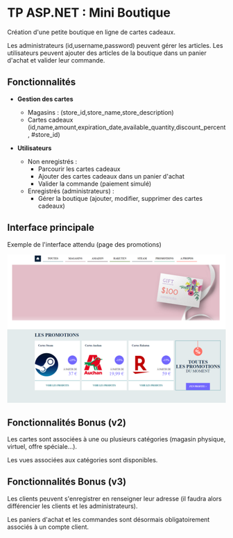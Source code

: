 # TP ASP.NET : Mini Boutique

Création d'une petite boutique en ligne de cartes cadeaux.

Les administrateurs (id,username,password) peuvent gérer les articles.
Les utilisateurs peuvent ajouter des articles de la boutique dans un panier d'achat et valider leur commande.



## Fonctionnalités

- **Gestion des cartes** 
  - Magasins : (store_id,store_name,store_description)
  - Cartes cadeaux (id,name,amount,expiration_date,available_quantity,discount_percent, #store_id)

- **Utilisateurs**
  - Non enregistrés : 
    - Parcourir les cartes cadeaux
    - Ajouter des cartes cadeaux dans un panier d'achat
    - Valider la commande (paiement simulé)
  - Enregistrés (administrateurs) : 
    - Gérer la boutique (ajouter, modifier, supprimer des cartes cadeaux)

## Interface principale

Exemple de l'interface attendu (page des promotions)

![screen](screen.png)





## Fonctionnalités Bonus (v2)

Les cartes sont associées à une ou plusieurs catégories (magasin physique, virtuel, offre spéciale...).

Les vues associées aux catégories sont disponibles.

## Fonctionnalités Bonus (v3)

Les clients peuvent s'enregistrer en renseigner leur adresse (il faudra alors différencier les clients et les administrateurs).

Les paniers d'achat et les commandes sont désormais obligatoirement associés à un compte client.
